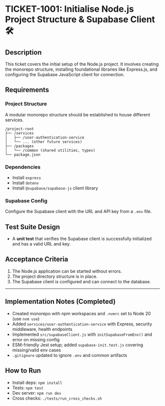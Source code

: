# TICKET-1001: Initialise Node.js Project Structure & Supabase Client 🛠️

## Description
This ticket covers the initial setup of the Node.js project. It involves creating the monorepo structure, installing foundational libraries like Express.js, and configuring the Supabase JavaScript client for connection.

## Requirements

### Project Structure
A modular monorepo structure should be established to house different services.
```
/project-root
├── /services
│   ├── /user-authentication-service
│   └── ... (other future services)
├── /packages
│   └── /common (shared utilities, types)
└── package.json
```

### Dependencies
- Install `express`
- Install `dotenv`
- Install `@supabase/supabase-js` client library

### Supabase Config
Configure the Supabase client with the URL and API key from a `.env` file.

## Test Suite Design
- A **unit test** that verifies the Supabase client is successfully initialized and has a valid URL and key.

## Acceptance Criteria
1. The Node.js application can be started without errors.
2. The project directory structure is in place.
3. The Supabase client is configured and can connect to the database.

---

## Implementation Notes (Completed)
- Created monorepo with npm workspaces and `.nvmrc` set to Node 20 (use `nvm use`)
- Added `services/user-authentication-service` with Express, security middleware, health endpoints
- Implemented `src/supabaseClient.js` with `initSupabaseFromEnv()` and error on missing config
- ESM-friendly Jest setup; added `supabase-init.test.js` covering missing/valid env cases
- `.gitignore` updated to ignore `.env` and common artifacts

## How to Run
- Install deps: `npm install`
- Tests: `npm test`
- Dev server: `npm run dev`
- Cross checks: `./tests/run_cross_checks.sh` 